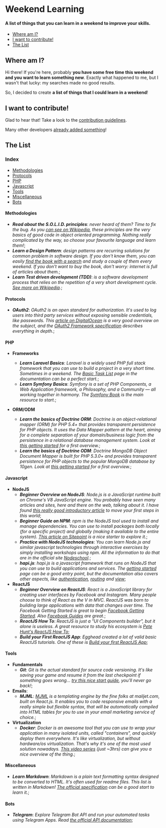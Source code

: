 # Weekend Learning

#### A list of things that you can learn in a weekend to improve your skills.

* [Where am I?](#where-am-i)
* [I want to contribute!](#i-want-to-contribute)
* [The List](#the-list)

## Where am I?

Hi there! If you're here, probably **you have some free time this weekend and you want to learn something new**. Exactly what happened to me, but I wasn't that lucky: my searches made no good results.

So, I decided to create **a list of things that I could learn in a weekend**!

## I want to contribute!

Glad to hear that! Take a look to the [contribution guidelines](CONTRIBUTING.md).

Many other developers [already added something](https://github.com/francescomalatesta/weekend-learning/graphs/contributors)!

## The List

### Index

- [Methodologies](#methodologies)
- [Protocols](#protocols)
- [PHP](#php)
- [Javascript](#javascript)
- [Tools](#tools)
- [Miscellaneous](#miscellaneous)
- [Bots](#bots)

#### Methodologies

- **_Read about the S.O.L.I.D. principles_**: *never heard of them? Time to fix the bug. As you [can see on Wikipedia](https://en.wikipedia.org/wiki/SOLID_(object-oriented_design)), these principles are the very basics of good code in object oriented programming. Nothing really complicated by the way, so choose your favourite language and learn them!*;
- **_Learn a Design Pattern_**: *design patterns are recurring solutions for common problem in software design. If you don't know them, you can easily [find the book with a search](http://lmgtfy.com/?q=Design+Patterns%3A+Elements+of+Reusable+Object-Oriented+Software) and study a couple of them every weekend. If you don't want to buy the book, don't worry: internet is full of articles about them.*;
- **_Learn Test driven development (TDD)_**: *is a software development process that relies on the repetition of a very short development cycle. [See more on Wikipedia](https://en.wikipedia.org/wiki/Test-driven_development).*;

#### Protocols

- **_OAuth2_**: *OAuth2 is an open standard for authorization. It's used to log users into third party services without exposing sensible credentials, like passwords. This [article on DigitalOcean](https://www.digitalocean.com/community/tutorials/an-introduction-to-oauth-2) is a very good overview on the subject, and the [OAuth2 Framework specification](http://tools.ietf.org/html/rfc6749) describes everything in depth.*;

#### PHP

- **Frameworks**
  - **_Learn Laravel Basics_**: *Laravel is a widely used PHP full stack framework that you can use to build a project in a very short time. Sometimes in a weekend. The [Basic Task List](https://laravel.com/docs/5.2/quickstart) page in the documentation can be a perfect start.*;
  - **_Learn Symfony Basics_**: *Symfony is a set of PHP Components, a Web Application framework, a Philosophy, and a Community — all working together in harmony. The [Symfony Book](http://symfony.com/doc/current/book/index.html) is the main resource to start.*;

- **ORM/ODM**
  - **_Learn the basics of Doctrine ORM_**: *Doctrine is an object-relational mapper (ORM) for PHP 5.4+ that provides transparent persistence for PHP objects. It uses the Data Mapper pattern at the heart, aiming for a complete separation of your domain/business logic from the persistence in a relational database management system. Look at [this getting started](http://docs.doctrine-project.org/projects/doctrine-orm/en/latest/tutorials/getting-started.html) for a first overview.*;
  - **_Learn the basics of Doctrine ODM_**: *Doctrine MongoDB Object Document Mapper is built for PHP 5.3.0+ and provides transparent persistence for PHP objects to the popular MongoDB database by 10gen. Look at [this getting started](http://docs.doctrine-project.org/projects/doctrine-mongodb-odm/en/latest/tutorials/getting-started.html) for a first overview.*;

#### Javascript

- **NodeJS**
  - **_Beginner Overview on NodeJS_**: *Node.js is a JavaScript runtime built on Chrome's V8 JavaScript engine. You probably have seen many articles and sites, here and there on the web, talking about it. I have found [this really good introductory article](http://www.sitepoint.com/a-beginner-splurge-in-node-js/) to move your first steps in this world*;
  - **_Beginner Guide on NPM_**: *npm is the NodeJS tool used to install and manage dependencies. You can use to install packages both locally (for a specific project) and globally (making it available to the entire system). [This article on Sitepoint](http://www.sitepoint.com/beginners-guide-node-package-manager/) is a nice starter to explore it.*;
  - **_Practice with NodeJS technologies_**: *You can learn Node.js and similar javascript technologies through interactive exercises by simply installing workshops using npm. All the information to do that are in the official site  [Nodeschool](http://nodeschool.io/).*;
  - **_hapi.js_**: *hapi.js is a javascript framework that runs on NodeJS that you can use to build applications and services. The [getting started](http://hapijs.com/tutorials) page can be a good entry point, but the documentation also covers other aspects, like [authentication](http://hapijs.com/tutorials/auth), [routing](http://hapijs.com/tutorials/routing) and [view](http://hapijs.com/tutorials/views)*;
- **ReactJS**
  - **_Beginner Overview on ReactJS_**: *React is a JavaScript library for creating user interfaces by Facebook and Instagram. Many people choose to think of React as the V in MVC. ReactJS was born to building large applications with data that changes over time. The Facebook Getting Started is great to begin [Facebook Getting Started](https://facebook.github.io/react/docs/getting-started.html). Also [Facebook Guides](https://facebook.github.io/react/docs/why-react.html) are great.*;
  - **_ReactJS How To_**: *ReactJS is just a "UI Components builder", but it alone is useless. A great resource to study his ecosystem is [Pete Hunt's ReactJS How To](https://github.com/petehunt/react-howto)*;
  - **_Build your First ReactJS App_**: *Egghead created a lot of valid basic ReactJS tutorials. One of these is [Build your first ReactJS App](https://egghead.io/series/build-your-first-react-js-application)*;  

#### Tools

- **Fundamentals**
  - **_Git_**: *Git is the actual standard for source code versioning. It's like saving your game and resume it from the last checkpoint if something goes wrong... [try this nice start guide](http://rogerdudler.github.io/git-guide/), you'll never go back!*;
- **Emails**:
  - **_MJML_**: *[MJML](http://www.mjml.io) is a templating engine by the fine folks at mailjet.com, built on React.js. It enables you to code responsive emails with a really simple but flexible syntax, that will be automatically compiled into HTML tables for you to use in your email marketing service of choice.*;
- **Virtualization**
  - **_Docker_**: *Docker is an awesome tool that you can use to wrap your application in many isolated units, called "containers", and quickly deploy them everywhere. It's like virtualization, but without hardware/os virtualization. That's why it's one of the most used solution nowadays. [This video series](https://training.docker.com/self-paced-training) (just ~3hrs) can give you a nice overview of the thing.*;

#### Miscellaneous

- **_Learn Markdown_**: *Markdown is a plain text formatting syntax designed to be converted to HTML. It's often used for readme files. This list is written in Markdown! [The official specification](http://daringfireball.net/projects/markdown/) can be a good start to learn it.*;

#### Bots

- **_Telegram_**: *Explore Telegram Bot API and run your automated tasks using Telegram Apps. Read [the official API documentation](https://core.telegram.org/bots/)*;
